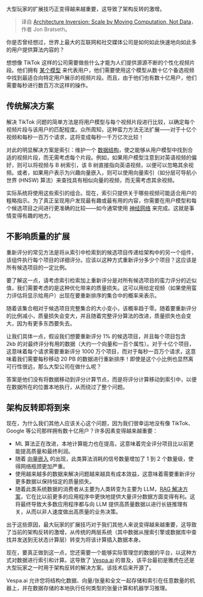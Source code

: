 
<!--
title: 架构反转：通过移动计算而不是数据来扩展
cover: https://cdn.thenewstack.io/media/2024/10/adb9b1be-giraffe.jpg
-->

大型玩家的扩展技巧正变得越来越重要，这导致了架构反转的激增。

> 译自 [Architecture Inversion: Scale by Moving Computation, Not Data](https://thenewstack.io/architecture-inversion-scale-by-moving-computation-not-data/)，作者 Jon Bratseth。

你是否曾经想过，世界上最大的互联网和社交媒体公司是如何如此快速地向如此多的用户提供算法内容的？

想想像 TikTok 这样的公司需要做些什么才能为人们提供源源不断的个性化视频片段。他们拥有 [某个模型](https://thenewstack.io/data-models-a-key-step-on-your-data-journey/) 来代表用户，他们需要使用这个模型从数十亿个备选视频中找到最适合向特定用户展示的视频片段。而且，由于他们也有数十亿用户，他们需要每秒进行数百万次这样的操作。

## 传统解决方案

解决 TikTok 问题的简单方法是将用户模型与每个视频片段进行比较，以确定每个视频片段与该用户的匹配程度。众所周知，这种蛮力方法无法扩展——对于十亿个视频和每秒一百万个请求，这将变成每秒一千万亿次比较！

对此的明显解决方案是索引：维护一个 [数据结构](https://thenewstack.io/how-golang-range-simplifies-data-structure-iteration/)，使之能够从用户模型中找到合适的视频片段，而无需考虑每个片段。例如，如果用户模型注意到对英语视频的偏好，则可以将视频与 B 树索引，该 B 树直接指向英语视频，以便可以忽略其余视频。或者，如果用户表示为兴趣向量嵌入，则可以使用向量索引（如分层可导航小世界 (HNSW) 算法）来查找具有相似向量的视频，而无需考虑其余视频。

实际系统将使用这些索引的组合。现在，索引只提供关于哪些视频可能适合用户的粗略指示。为了真正呈现用户发现最有趣或最有用的内容，你需要在用户模型和每个候选项目之间进行更准确的比较——如今通常使用 [神经网络](https://thenewstack.io/airbnb-builds-a-second-neural-network-to-diversify-listings/) 来完成。这就是事情变得有趣的地方。

## 不影响质量的扩展

重新评分的常见方法是将从索引中检索到的候选项目传递给架构中的另一个组件，该组件执行每个项目的详细评分。应该以这种方式重新评分多少个项目？这应该是所有候选项目的一定比例。

要了解这一点，请考虑索引检索加上重新评分是对所有候选项目的蛮力评分的近似值，我们需要考虑的是这种优化带来的质量损失。这可以用给定视频（如果使用蛮力评估将显示给用户）出现在要重新排序的集合中的概率来表示。

随着该集合相对于候选项目完整集合的大小变小，该概率趋于零。随着要重新评分的比例减小，质量损失会变大，并且随着完整评分算法的改进，质量损失也会变大，因为有更多东西要失去。

让我们具体一点，假设我们想要重新评分 1% 的候选项目，并且每个项目包含 2kb 的对最终评分有用的数据（大约一个向量和一百个属性）。对于十亿个项目，这意味着每个请求需要重新评分 1000 万个项目，而对于每秒一百万个请求，这意味着我们需要每秒移动 20 PB 的数据进行重新排序！即使是这个小比例也显然离可行性很远，那么大型公司在做什么呢？

答案是他们没有将数据移动到评分计算节点，而是将评分计算移动到索引中，以便在数据所在的位置本地执行，从而绕过了整个问题。

## 架构反转即将到来

现在，为什么我们其他人应该关心这个问题，因为我们很幸运地没有像 TikTok、Google 等公司那样拥有数十亿用户？许多因素变得越来越重要：

- ML 算法正在改进，本地计算能力也在提高，这意味着完全评分项目比以前更能提高质量和最终利润。
- 随着 [向量嵌入](https://thenewstack.io/vector-embeddings-explained-a-beginners-guide-to-powerful-ai/) 的出现，此类算法消耗的信号数量增加了 1 到 2 个数量级，使得网络瓶颈更加严重。
- 使用越来越多的数据来解决问题越来越具有成本效益，这意味着需要重新评分更多数据以保持恒定的质量损失。
- 随着此类系统数据的消费者从主要为人类转变为主要为 LLM，[RAG 解决方案](https://thenewstack.io/why-rag-is-essential-for-next-gen-ai-development/)，它在比以前更多的应用程序中更快地提供大量评分数据方面变得有利。这将最终导致大多数应用程序都与向 LLM 提供高质量数据以进行长链推理有关，从而以非人速度做出高质量的业务决策。

出于这些原因，最大玩家的扩展技巧对于我们其他人来说变得越来越重要，这导致了当前的架构反转的激增，从传统的两层系统（其中数据从搜索引擎或数据库中查找并发送到无状态计算层）转变为将该计算插入数据本身。

现在，要真正做到这一点，您还需要一个能够实际管理您的数据的平台，以这种方式对数据进行索引和计算。这导致了 [Vespa.ai](http://vespa.ai) 的普及，该平台最初是雅虎在还是大型玩家之一时用于架构反转的解决方案。该技术后来开源了。

Vespa.ai 允许您将结构化数据、向量/张量和全文一起存储和索引在任意数量的机器上，并在数据存储的本地执行任何类型的张量计算和机器学习推理。
